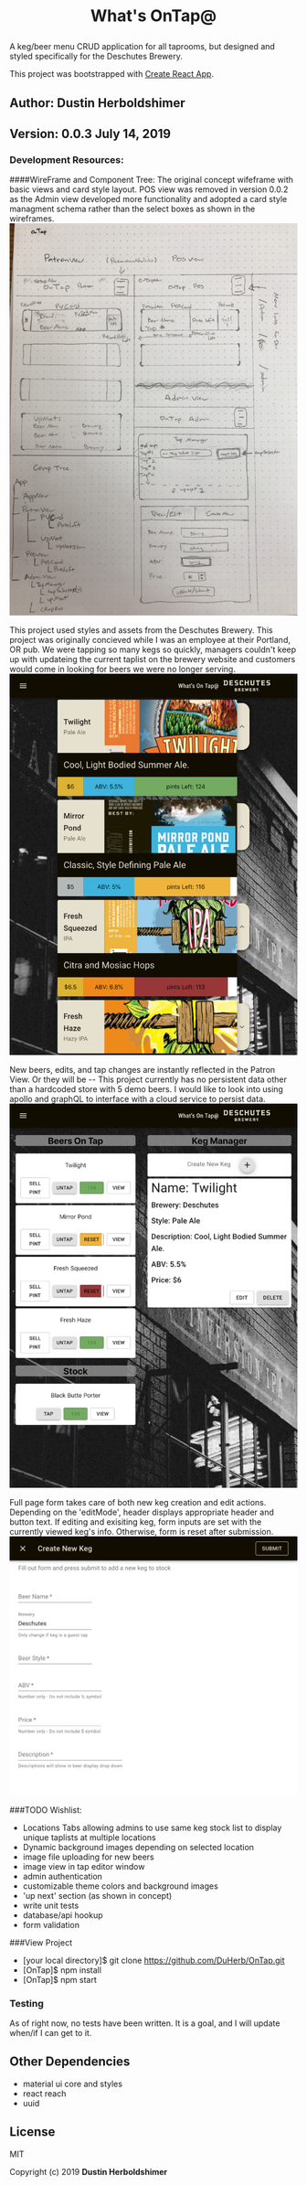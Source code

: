 # <p style="text-align: center;">What's OnTap@</p>
A keg/beer menu CRUD application for all taprooms, but designed and styled specifically for the Deschutes Brewery.

This project was bootstrapped with [Create React App](https://github.com/facebook/create-react-app).

## Author: Dustin Herboldshimer
## Version: 0.0.3 July 14, 2019
### Development Resources:

####WireFrame and Component Tree:
The original concept wifeframe with basic views and card style layout.  POS view was removed in version 0.0.2 as the Admin view developed more functionality and adopted a card style managment schema rather than the select boxes as shown in the wireframes.
![Component Tree](/dev_resources/on-tap-wireframe.jpg)

This project used styles and assets from the Deschutes Brewery.  This project was originally concieved while I was an employee at their Portland, OR pub. We were tapping so many kegs so quickly, managers couldn't keep up with updateing the current taplist on the brewery website and customers would come in looking for beers we were no longer serving.
![Front Page/ Patron View](dev_resources/patronView.jpg)

New beers, edits, and tap changes are instantly reflected in the Patron View.  Or they will be -- This project currently has no persistent data other than a hardcoded store with 5 demo beers.  I would like to look into using apollo and graphQL to interface with a cloud service to persist data.
![Admin Page](dev_resources/adminView.jpg)

Full page form takes care of both new keg creation and edit actions.  Depending on the 'editMode', header displays appropriate header and button text.  If editing and exisiting keg, form inputs are set with the currently viewed keg's info. Otherwise, form is reset after submission.
![Create/Update Form](dev_resources/editForm.png)

###TODO Wishlist:
- Locations Tabs allowing admins to use same keg stock list to display unique taplists at multiple locations
- Dynamic background images depending on selected location
- image file uploading for new beers
- image view in tap editor window
- admin authentication
- customizable theme colors and background images
- 'up next' section (as shown in concept)
- write unit tests
- database/api hookup
- form validation

###View Project

- [your local directory]$ git clone https://github.com/DuHerb/OnTap.git
- [OnTap]$ npm install
- [OnTap]$ npm start

### Testing
As of right now, no tests have been written.  It is a goal, and I will update when/if I can get to it.

## Other Dependencies
- material ui core and styles
- react reach
- uuid

## License

MIT

Copyright (c) 2019 **Dustin Herboldshimer**

